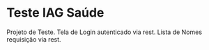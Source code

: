 # Teste IAG Saúde
Projeto de Teste.
Tela de Login autenticado via rest.
Lista de Nomes requisição via rest.
